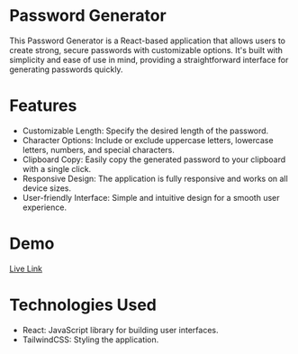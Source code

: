 # Password Generator
This Password Generator is a React-based application that allows users to create strong, secure passwords with customizable options. It's built with simplicity and ease of use in mind, providing a straightforward interface for generating passwords quickly.

# Features
* Customizable Length: Specify the desired length of the password.
* Character Options: Include or exclude uppercase letters, lowercase letters, numbers, and special characters.
* Clipboard Copy: Easily copy the generated password to your clipboard with a single click.
* Responsive Design: The application is fully responsive and works on all device sizes.
* User-friendly Interface: Simple and intuitive design for a smooth user experience.

# Demo
[Live Link](https://musical-marzipan-bcc836.netlify.app/)

# Technologies Used
* React: JavaScript library for building user interfaces.
* TailwindCSS: Styling the application.


